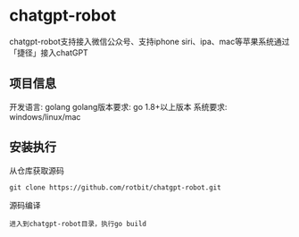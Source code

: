 # chatgpt-robot
chatgpt-robot支持接入微信公众号、支持iphone siri、ipa、mac等苹果系统通过「捷径」接入chatGPT

## 项目信息
开发语言: golang
golang版本要求: go 1.8+以上版本
系统要求: windows/linux/mac

## 安装执行

从仓库获取源码
```
git clone https://github.com/rotbit/chatgpt-robot.git
```

源码编译
```
进入到chatgpt-robot目录，执行go build
```



